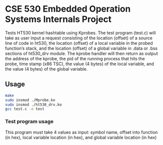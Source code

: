 # CSE 530 Embedded Operation Systems Internals Project 

Tests HT530 kernel hashtable using Kprobes. The test program (test.c) will take as user input a request consisting of the location (offset) of a source line of code in ht530, the location (offset) of a local variable in the probed function’s stack, and the location (offset) of a global variable in .data or .bss sections of ht530_drv module. The kprobe handler will then return as output the address of the kprobe, the pid of the running process that hits the probe, time stamp (x86 TSC), the value (4 bytes) of the local variable, and the value (4 bytes) of the global variable.

## Usage
```bash
make
sudo insmod ./Mprobe.ko
sudo insmod ./ht530_drv.ko
gcc test.c -o test
```

### Test program usage

This program must take 4 values as input: symbol name, offset into function (in hex), local variable location (in hex), and global variable location (in hex) 